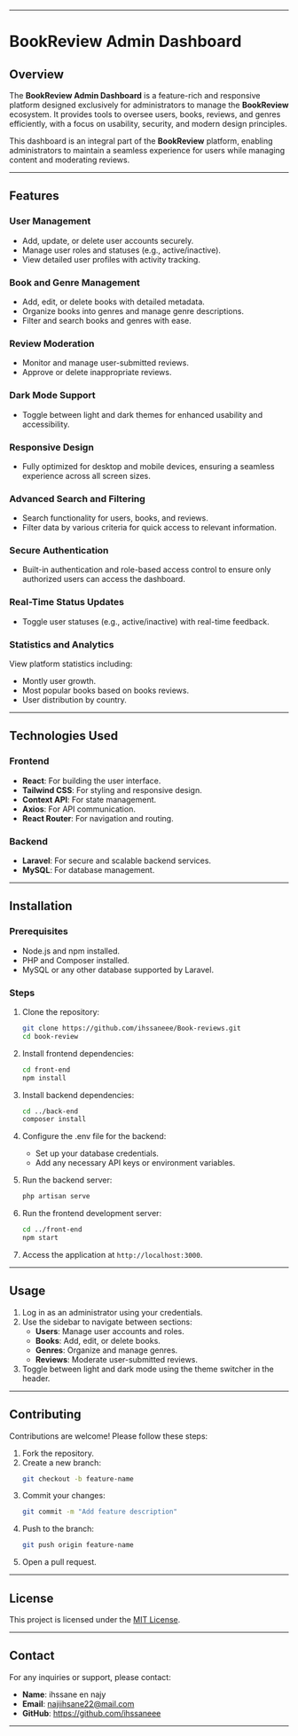 
---

# **BookReview Admin Dashboard**

## **Overview**
The **BookReview Admin Dashboard** is a feature-rich and responsive platform designed exclusively for administrators to manage the **BookReview** ecosystem. It provides tools to oversee users, books, reviews, and genres efficiently, with a focus on usability, security, and modern design principles.

This dashboard is an integral part of the **BookReview** platform, enabling administrators to maintain a seamless experience for users while managing content and moderating reviews.

---

## **Features**
### **User Management**
- Add, update, or delete user accounts securely.
- Manage user roles and statuses (e.g., active/inactive).
- View detailed user profiles with activity tracking.

### **Book and Genre Management**
- Add, edit, or delete books with detailed metadata.
- Organize books into genres and manage genre descriptions.
- Filter and search books and genres with ease.

### **Review Moderation**
- Monitor and manage user-submitted reviews.
- Approve or delete inappropriate reviews.

### **Dark Mode Support**
- Toggle between light and dark themes for enhanced usability and accessibility.

### **Responsive Design**
- Fully optimized for desktop and mobile devices, ensuring a seamless experience across all screen sizes.

### **Advanced Search and Filtering**
- Search functionality for users, books, and reviews.
- Filter data by various criteria for quick access to relevant information.

### **Secure Authentication**
- Built-in authentication and role-based access control to ensure only authorized users can access the dashboard.

### **Real-Time Status Updates**
- Toggle user statuses (e.g., active/inactive) with real-time feedback.

### **Statistics and Analytics**
View platform statistics including:
- Montly user growth.
- Most popular books based on books reviews.
- User distribution by country.


---

## **Technologies Used**
### **Frontend**
- **React**: For building the user interface.
- **Tailwind CSS**: For styling and responsive design.
- **Context API**: For state management.
- **Axios**: For API communication.
- **React Router**: For navigation and routing.

### **Backend**
- **Laravel**: For secure and scalable backend services.
- **MySQL**: For database management.

---

## **Installation**

### **Prerequisites**
- Node.js and npm installed.
- PHP and Composer installed.
- MySQL or any other database supported by Laravel.

### **Steps**
1. Clone the repository:
   ```bash
   git clone https://github.com/ihssaneee/Book-reviews.git
   cd book-review
   ```

2. Install frontend dependencies:
   ```bash
   cd front-end
   npm install
   ```

3. Install backend dependencies:
   ```bash
   cd ../back-end
   composer install
   ```

4. Configure the .env file for the backend:
   - Set up your database credentials.
   - Add any necessary API keys or environment variables.

5. Run the backend server:
   ```bash
   php artisan serve
   ```

6. Run the frontend development server:
   ```bash
   cd ../front-end
   npm start
   ```

7. Access the application at `http://localhost:3000`.

---

## **Usage**
1. Log in as an administrator using your credentials.
2. Use the sidebar to navigate between sections:
   - **Users**: Manage user accounts and roles.
   - **Books**: Add, edit, or delete books.
   - **Genres**: Organize and manage genres.
   - **Reviews**: Moderate user-submitted reviews.
3. Toggle between light and dark mode using the theme switcher in the header.

---

## **Contributing**
Contributions are welcome! Please follow these steps:
1. Fork the repository.
2. Create a new branch:
   ```bash
   git checkout -b feature-name
   ```
3. Commit your changes:
   ```bash
   git commit -m "Add feature description"
   ```
4. Push to the branch:
   ```bash
   git push origin feature-name
   ```
5. Open a pull request.

---

## **License**
This project is licensed under the [MIT License](https://opensource.org/licenses/MIT).

---

## **Contact**
For any inquiries or support, please contact:
- **Name**: ihssane en najy
- **Email**: najiihsane22@mail.com
- **GitHub**: https://github.com/ihssaneee

---


